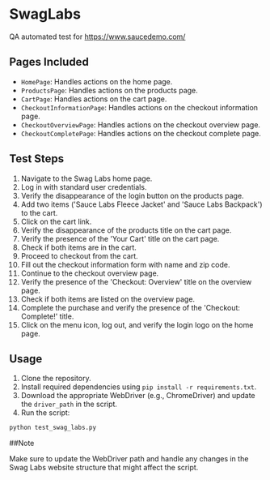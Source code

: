 # SwagLabs
QA automated test for https://www.saucedemo.com/

## Pages Included

- `HomePage`: Handles actions on the home page.
- `ProductsPage`: Handles actions on the products page.
- `CartPage`: Handles actions on the cart page.
- `CheckoutInformationPage`: Handles actions on the checkout information page.
- `CheckoutOverviewPage`: Handles actions on the checkout overview page.
- `CheckoutCompletePage`: Handles actions on the checkout complete page.

## Test Steps

1. Navigate to the Swag Labs home page.
2. Log in with standard user credentials.
3. Verify the disappearance of the login button on the products page.
4. Add two items ('Sauce Labs Fleece Jacket' and 'Sauce Labs Backpack') to the cart.
5. Click on the cart link.
6. Verify the disappearance of the products title on the cart page.
7. Verify the presence of the 'Your Cart' title on the cart page.
8. Check if both items are in the cart.
9. Proceed to checkout from the cart.
10. Fill out the checkout information form with name and zip code.
11. Continue to the checkout overview page.
12. Verify the presence of the 'Checkout: Overview' title on the overview page.
13. Check if both items are listed on the overview page.
14. Complete the purchase and verify the presence of the 'Checkout: Complete!' title.
15. Click on the menu icon, log out, and verify the login logo on the home page.

## Usage

1. Clone the repository.
2. Install required dependencies using `pip install -r requirements.txt`.
3. Download the appropriate WebDriver (e.g., ChromeDriver) and update the `driver_path` in the script.
4. Run the script:

```bash
python test_swag_labs.py
```

##Note

Make sure to update the WebDriver path and handle any changes in the Swag Labs website structure that might affect the script.
